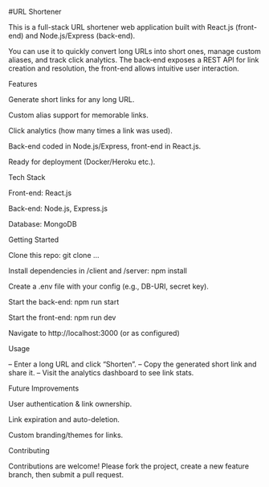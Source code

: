 #URL Shortener

This is a full-stack URL shortener web application built with React.js (front-end) and Node.js/Express (back-end).

You can use it to quickly convert long URLs into short ones, manage custom aliases, and track click analytics.
The back-end exposes a REST API for link creation and resolution, the front-end allows intuitive user interaction.

Features

Generate short links for any long URL.

Custom alias support for memorable links.

Click analytics (how many times a link was used).

Back-end coded in Node.js/Express, front-end in React.js.

Ready for deployment (Docker/Heroku etc.).

Tech Stack

Front-end: React.js

Back-end: Node.js, Express.js

Database: MongoDB 

Getting Started

Clone this repo: git clone …

Install dependencies in /client and /server: npm install

Create a .env file with your config (e.g., DB-URI, secret key).

Start the back-end: npm run start

Start the front-end: npm run dev

Navigate to http://localhost:3000 (or as configured)

Usage

– Enter a long URL and click “Shorten”.
– Copy the generated short link and share it.
– Visit the analytics dashboard to see link stats.

Future Improvements

User authentication & link ownership.

Link expiration and auto-deletion.

Custom branding/themes for links.

Contributing

Contributions are welcome! Please fork the project, create a new feature branch, then submit a pull request.
